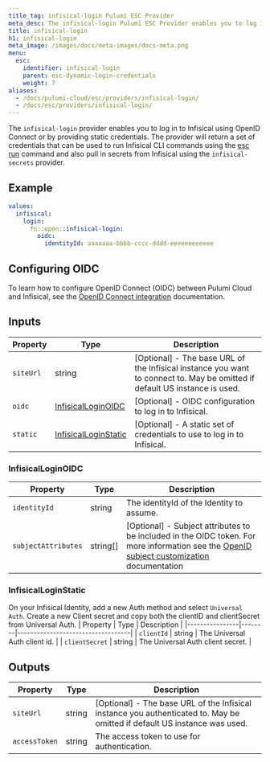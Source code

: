 ```yaml
---
title_tag: infisical-login Pulumi ESC Provider
meta_desc: The infisical-login Pulumi ESC Provider enables you to log in to Infisical using OIDC or static credentials.
title: infisical-login
h1: infisical-login
meta_image: /images/docs/meta-images/docs-meta.png
menu:
  esc:
    identifier: infisical-login
    parent: esc-dynamic-login-credentials
    weight: 7
aliases:
  - /docs/pulumi-cloud/esc/providers/infisical-login/
  - /docs/esc/providers/infisical-login/
---
```


The `infisical-login` provider enables you to log in to Infisical using OpenID Connect or by providing static
credentials. The provider will return a set of credentials that can be used to run Infisical CLI commands using
the [esc run](/docs/esc/cli/commands/esc_run/) command and also pull in secrets from Infisical using the
`infisical-secrets` provider.

## Example

```yaml
values:
  infisical:
    login:
      fn::open::infisical-login:
        oidc:
          identityId: aaaaaaa-bbbb-cccc-dddd-eeeeeeeeeeee
```

## Configuring OIDC

To learn how to configure OpenID Connect (OIDC) between Pulumi Cloud and Infisical, see
the [OpenID Connect integration](/docs/esc/environments/configuring-oidc/infisical/) documentation.

## Inputs

| Property  | Type                                          | Description                                                                                                                |
|-----------|-----------------------------------------------|----------------------------------------------------------------------------------------------------------------------------|
| `siteUrl` | string                                        | [Optional] - The base URL of the Infisical instance you want to connect to. May be omitted if default US instance is used. |
| `oidc`    | [InfisicalLoginOIDC](#infisicalloginoidc)     | [Optional] - OIDC configuration to log in to Infisical.                                                                    |
| `static`  | [InfisicalLoginStatic](#infisicalloginstatic) | [Optional] - A static set of credentials to use to log in to Infisical.                                                    |

### InfisicalLoginOIDC

| Property            | Type     | Description                                                                                                                                                                                              |
|---------------------|----------|----------------------------------------------------------------------------------------------------------------------------------------------------------------------------------------------------------|
| `identityId`        | string   | The identityId of the Identity to assume.                                                                                                                                                                |
| `subjectAttributes` | string[] | [Optional] - Subject attributes to be included in the OIDC token. For more information see the [OpenID subject customization](/docs/esc/environments/configuring-oidc/#custom-token-claim) documentation |

### InfisicalLoginStatic

On your Infisical Identity, add a new Auth method and select `Universal Auth`. Create a new Client secret and copy both
the clientID and clientSecret from Universal Auth.
| Property | Type | Description |
|----------------|--------|-----------------------------------|
| `clientId`     | string | The Universal Auth client id. |
| `clientSecret` | string | The Universal Auth client secret. |

## Outputs

| Property      | Type   | Description                                                                                                               |
|---------------|--------|---------------------------------------------------------------------------------------------------------------------------|
| `siteUrl`     | string | [Optional] - The base URL of the Infisical instance you authenticated to. May be omitted if default US instance was used. |
| `accessToken` | string | The access token to use for authentication.                                                                               |
